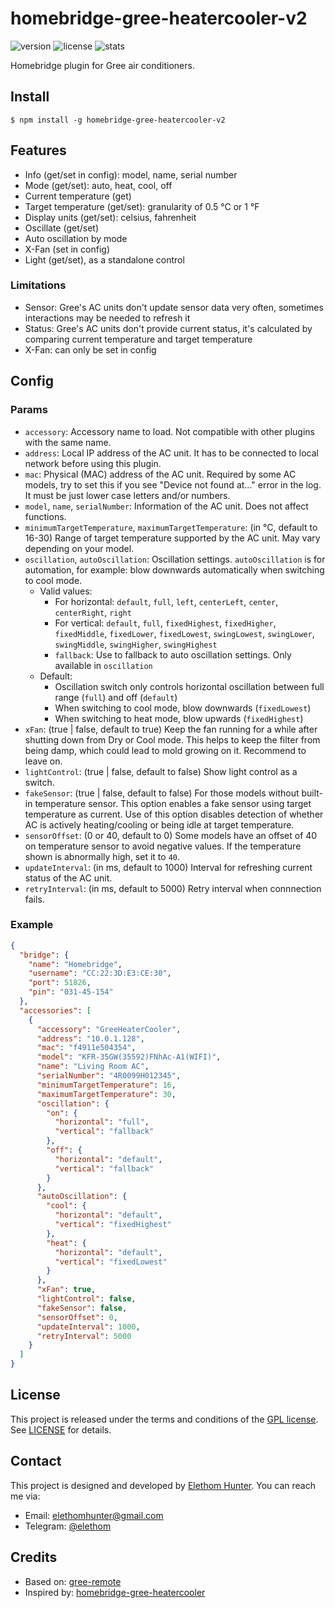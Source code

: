 # homebridge-gree-heatercooler-v2

![version](https://img.shields.io/npm/v/homebridge-gree-heatercooler-v2) ![license](https://img.shields.io/npm/l/homebridge-gree-heatercooler-v2) ![stats](https://img.shields.io/npm/dw/homebridge-gree-heatercooler-v2)

Homebridge plugin for Gree air conditioners.

## Install

```shell
$ npm install -g homebridge-gree-heatercooler-v2
```

## Features

* Info (get/set in config): model, name, serial number
* Mode (get/set): auto, heat, cool, off
* Current temperature (get)
* Target temperature (get/set): granularity of 0.5 °C or 1 °F
* Display units (get/set): celsius, fahrenheit
* Oscillate (get/set)
* Auto oscillation by mode
* X-Fan (set in config)
* Light (get/set), as a standalone control

### Limitations

* Sensor: Gree's AC units don't update sensor data very often, sometimes interactions may be needed to refresh it
* Status: Gree's AC units don't provide current status, it's calculated by comparing current temperature and target temperature
* X-Fan: can only be set in config

## Config

### Params

* `accessory`: Accessory name to load. Not compatible with other plugins with the same name.
* `address`: Local IP address of the AC unit. It has to be connected to local network before using this plugin.
* `mac`: Physical (MAC) address of the AC unit. Required by some AC models, try to set this if you see "Device not found at..." error in the log. It must be just lower case letters and/or numbers.  
* `model`, `name`, `serialNumber`: Information of the AC unit. Does not affect functions.
* `minimumTargetTemperature`, `maximumTargetTemperature`: (in °C, default to 16-30) Range of target temperature supported by the AC unit. May vary depending on your model.
* `oscillation`, `autoOscillation`: Oscillation settings. `autoOscillation` is for automation, for example: blow downwards automatically when switching to cool mode.
  * Valid values:
    * For horizontal: `default`, `full`, `left`, `centerLeft`, `center`, `centerRight`, `right`
    * For vertical: `default`, `full`, `fixedHighest`, `fixedHigher`, `fixedMiddle`, `fixedLower`, `fixedLowest`, `swingLowest`, `swingLower`, `swingMiddle`, `swingHigher`, `swingHighest`
    * `fallback`: Use to fallback to auto oscillation settings. Only available in `oscillation`
  * Default:
    * Oscillation switch only controls horizontal oscillation between full range (`full`) and off (`default`)
    * When switching to cool mode, blow downwards (`fixedLowest`)
    * When switching to heat mode, blow upwards (`fixedHighest`)
* `xFan`: (true | false, default to true) Keep the fan running for a while after shutting down from Dry or Cool mode. This helps to keep the filter from being damp, which could lead to mold growing on it. Recommend to leave on.
* `lightControl`: (true | false, default to false) Show light control as a switch.
* `fakeSensor`: (true | false, default to false) For those models without built-in temperature sensor. This option enables a fake sensor using target temperature as current. Use of this option disables detection of whether AC is actively heating/cooling or being idle at target temperature.
* `sensorOffset`: (0 or 40, default to 0) Some models have an offset of 40 on temperature sensor to avoid negative values. If the temperature shown is abnormally high, set it to `40`.
* `updateInterval`: (in ms, default to 1000) Interval for refreshing current status of the AC unit.
* `retryInterval`: (in ms, default to 5000) Retry interval when connnection fails.

### Example

```json
{
  "bridge": {
    "name": "Homebridge",
    "username": "CC:22:3D:E3:CE:30",
    "port": 51826,
    "pin": "031-45-154"
  },
  "accessories": [
    {
      "accessory": "GreeHeaterCooler",
      "address": "10.0.1.128",
      "mac": "f4911e504354",    
      "model": "KFR-35GW(35592)FNhAc-A1(WIFI)",
      "name": "Living Room AC",
      "serialNumber": "4R0099H012345",
      "minimumTargetTemperature": 16,
      "maximumTargetTemperature": 30,
      "oscillation": {
        "on": {
          "horizontal": "full",
          "vertical": "fallback"
        },
        "off": {
          "horizontal": "default",
          "vertical": "fallback"
        }
      },
      "autoOscillation": {
        "cool": {
          "horizontal": "default",
          "vertical": "fixedHighest"
        },
        "heat": {
          "horizontal": "default",
          "vertical": "fixedLowest"
        }
      },
      "xFan": true,
      "lightControl": false,
      "fakeSensor": false,
      "sensorOffset": 0,
      "updateInterval": 1000,
      "retryInterval": 5000
    }
  ]
}
```

## License

This project is released under the terms and conditions of the [GPL license](https://www.gnu.org/licenses/#GPL). See [LICENSE](/LICENSE) for details.

## Contact

This project is designed and developed by [Elethom Hunter](http://github.com/Elethom). You can reach me via:

* Email: elethomhunter@gmail.com
* Telegram: [@elethom](http://telegram.me/elethom)

## Credits

* Based on: [gree-remote](https://github.com/tomikaa87/gree-remote)
* Inspired by: [homebridge-gree-heatercooler](https://github.com/ddenisyuk/homebridge-gree-heatercooler)
